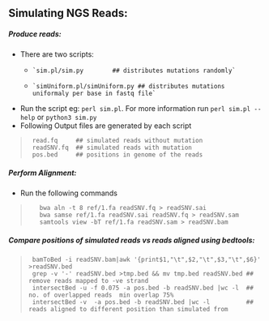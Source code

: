 ## Simulating NGS Reads:
    
##### Produce reads:
- There are two scripts:
    -     `sim.pl/sim.py        ## distributes mutations randomly`
    -     `simUniform.pl/simUniform.py ## distributes mutations uniformaly per base in fastq file`
- Run the script eg: `perl sim.pl`. For more information run `perl sim.pl --help` or `python3 sim.py`
- Following Output files are generated by each script

>      read.fq     ## simulated reads without mutation
>      readSNV.fq  ## simulated reads with mutation
>      pos.bed     ## positions in genome of the reads


##### Perform Alignment:
- Run the following commands

>        bwa aln -t 8 ref/1.fa readSNV.fq > readSNV.sai
>        bwa samse ref/1.fa readSNV.sai readSNV.fq > readSNV.sam
>        samtools view -bT ref/1.fa readSNV.sam > readSNV.bam

##### Compare positions of simulated reads vs reads aligned using bedtools:
    
>      bamToBed -i readSNV.bam|awk '{print$1,"\t",$2,"\t",$3,"\t",$6}' >readSNV.bed
>      grep -v '-' readSNV.bed >tmp.bed && mv tmp.bed readSNV.bed ## remove reads mapped to -ve strand
>      intersectBed -u -f 0.075 -a pos.bed -b readSNV.bed |wc -l  ## no. of overlapped reads  min overlap 75%
>      intersectBed -v  -a pos.bed -b readSNV.bed |wc -l          ## reads aligned to different position than simulated from

